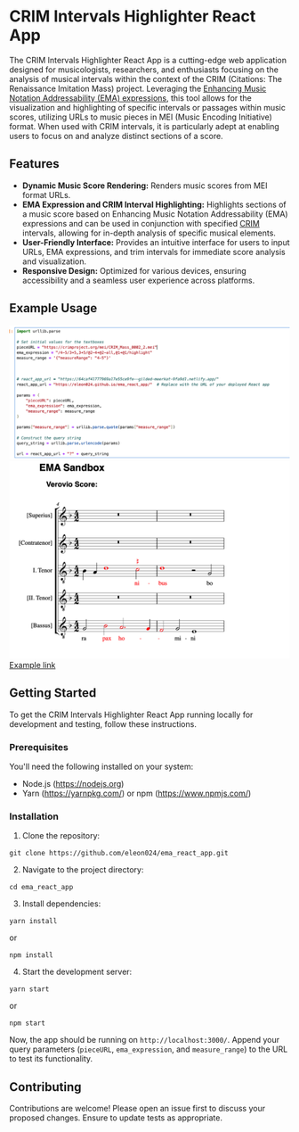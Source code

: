 
# CRIM Intervals Highlighter React App

The CRIM Intervals Highlighter React App is a cutting-edge web application designed for musicologists, researchers, and enthusiasts focusing on the analysis of musical intervals within the context of the CRIM (Citations: The Renaissance Imitation Mass) project. Leveraging the [Enhancing Music Notation Addressability (EMA) expressions](https://github.com/music-addressability/ema), this tool allows for the visualization and highlighting of specific intervals or passages within music scores, utilizing URLs to music pieces in MEI (Music Encoding Initiative) format. When used with CRIM intervals, it is particularly adept at enabling users to focus on and analyze distinct sections of a score.

## Features

- **Dynamic Music Score Rendering:** Renders music scores from MEI format URLs.
- **EMA Expression and CRIM Interval Highlighting:** Highlights sections of a music score based on Enhancing Music Notation Addressability (EMA) expressions and can be used in conjunction with specified [CRIM](https://github.com/HCDigitalScholarship/intervals) intervals, allowing for in-depth analysis of specific musical elements.
- **User-Friendly Interface:** Provides an intuitive interface for users to input URLs, EMA expressions, and trim intervals for immediate score analysis and visualization.
- **Responsive Design:** Optimized for various devices, ensuring accessibility and a seamless user experience across platforms.

## Example Usage
![Example Usage in Jupyter or Colab Notebook](images/example_usage_in_NB.png)
![Example Output of Rendering](images/example_output.png)
[Example link](https://eleon024.github.io/ema_react_app/?pieceURL=https%3A%2F%2Fcrimproject.org%2Fmei%2FCRIM_Mass_0002_2.mei&ema_expression=%2F4-5%2F3%2B5%2C3%2B5%2F%402-4%2B%402-all%2C%401%2B%401%2Fhighlight&measure_range=%257B%2522measureRange%2522%253A%2520%25224-5%2522%257D)

## Getting Started

To get the CRIM Intervals Highlighter React App running locally for development and testing, follow these instructions.

### Prerequisites

You'll need the following installed on your system:
- Node.js (https://nodejs.org)
- Yarn (https://yarnpkg.com/) or npm (https://www.npmjs.com/)

### Installation

1. Clone the repository:
```
git clone https://github.com/eleon024/ema_react_app.git
```

2. Navigate to the project directory:
```
cd ema_react_app
```

3. Install dependencies:
```
yarn install
```
or
```
npm install
```

4. Start the development server:
```
yarn start
```
or
```
npm start
```

Now, the app should be running on `http://localhost:3000/`. Append your query parameters (`pieceURL`, `ema_expression`, and `measure_range`) to the URL to test its functionality.

## Contributing

Contributions are welcome! Please open an issue first to discuss your proposed changes. Ensure to update tests as appropriate.


